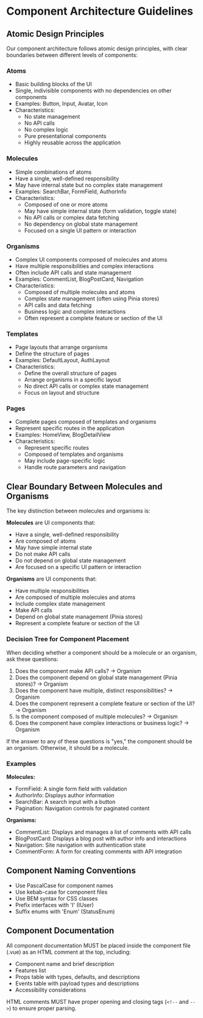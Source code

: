 # Component Architecture Guidelines

## Atomic Design Principles

Our component architecture follows atomic design principles, with clear boundaries between different levels of components:

### Atoms
- Basic building blocks of the UI
- Single, indivisible components with no dependencies on other components
- Examples: Button, Input, Avatar, Icon
- Characteristics:
  - No state management
  - No API calls
  - No complex logic
  - Pure presentational components
  - Highly reusable across the application

### Molecules
- Simple combinations of atoms
- Have a single, well-defined responsibility
- May have internal state but no complex state management
- Examples: SearchBar, FormField, AuthorInfo
- Characteristics:
  - Composed of one or more atoms
  - May have simple internal state (form validation, toggle state)
  - No API calls or complex data fetching
  - No dependency on global state management
  - Focused on a single UI pattern or interaction

### Organisms
- Complex UI components composed of molecules and atoms
- Have multiple responsibilities and complex interactions
- Often include API calls and state management
- Examples: CommentList, BlogPostCard, Navigation
- Characteristics:
  - Composed of multiple molecules and atoms
  - Complex state management (often using Pinia stores)
  - API calls and data fetching
  - Business logic and complex interactions
  - Often represent a complete feature or section of the UI

### Templates
- Page layouts that arrange organisms
- Define the structure of pages
- Examples: DefaultLayout, AuthLayout
- Characteristics:
  - Define the overall structure of pages
  - Arrange organisms in a specific layout
  - No direct API calls or complex state management
  - Focus on layout and structure

### Pages
- Complete pages composed of templates and organisms
- Represent specific routes in the application
- Examples: HomeView, BlogDetailView
- Characteristics:
  - Represent specific routes
  - Composed of templates and organisms
  - May include page-specific logic
  - Handle route parameters and navigation

## Clear Boundary Between Molecules and Organisms

The key distinction between molecules and organisms is:

**Molecules** are UI components that:
- Have a single, well-defined responsibility
- Are composed of atoms
- May have simple internal state
- Do not make API calls
- Do not depend on global state management
- Are focused on a specific UI pattern or interaction

**Organisms** are UI components that:
- Have multiple responsibilities
- Are composed of multiple molecules and atoms
- Include complex state management
- Make API calls
- Depend on global state management (Pinia stores)
- Represent a complete feature or section of the UI

### Decision Tree for Component Placement

When deciding whether a component should be a molecule or an organism, ask these questions:

1. Does the component make API calls? → Organism
2. Does the component depend on global state management (Pinia stores)? → Organism
3. Does the component have multiple, distinct responsibilities? → Organism
4. Does the component represent a complete feature or section of the UI? → Organism
5. Is the component composed of multiple molecules? → Organism
6. Does the component have complex interactions or business logic? → Organism

If the answer to any of these questions is "yes," the component should be an organism. Otherwise, it should be a molecule.

### Examples

**Molecules:**
- FormField: A single form field with validation
- AuthorInfo: Displays author information
- SearchBar: A search input with a button
- Pagination: Navigation controls for paginated content

**Organisms:**
- CommentList: Displays and manages a list of comments with API calls
- BlogPostCard: Displays a blog post with author info and interactions
- Navigation: Site navigation with authentication state
- CommentForm: A form for creating comments with API integration

## Component Naming Conventions

- Use PascalCase for component names
- Use kebab-case for component files
- Use BEM syntax for CSS classes
- Prefix interfaces with 'I' (IUser)
- Suffix enums with 'Enum' (StatusEnum)

## Component Documentation

All component documentation MUST be placed inside the component file (.vue) as an HTML comment at the top, including:
- Component name and brief description
- Features list
- Props table with types, defaults, and descriptions
- Events table with payload types and descriptions
- Accessibility considerations 

HTML comments MUST have proper opening and closing tags (`<!--` and `-->`) to ensure proper parsing.

<!--
@component UserMenu
@description A dropdown menu component for user-related actions.

@features
- Displays user name with dropdown toggle
- Shows dropdown menu with profile link and logout button
- Handles open/close state
- Responsive design for mobile devices

@props
- userName: string - The name of the current user
- isOpen: boolean - Controls the open/closed state of the dropdown
- isProfileActive: boolean - Indicates if the profile page is currently active

@events
- toggle: Emitted when the dropdown toggle button is clicked
- logout: Emitted when the logout button is clicked

@accessibility
- Uses semantic HTML elements
- Provides aria-expanded attribute for screen readers
- Supports keyboard navigation
- Uses RouterLink for proper navigation
--> 